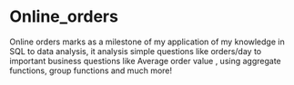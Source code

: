 # Online_orders
Online orders marks as a milestone of my application of my knowledge in SQL to data analysis, it analysis simple questions like orders/day to important business questions like Average order value , using aggregate functions, group functions and much more!  
